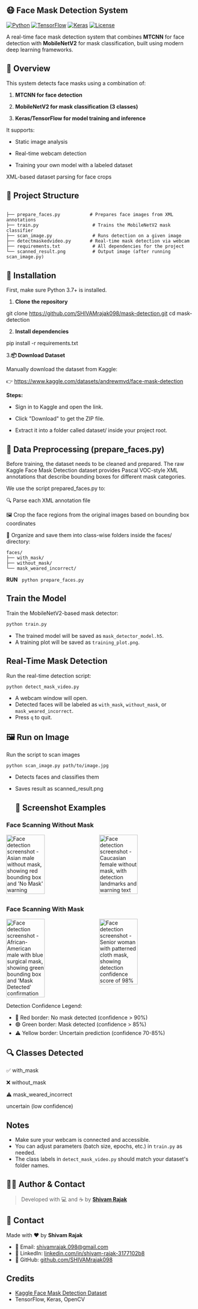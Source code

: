 ## 😷 Face Mask Detection System


[![Python](https://img.shields.io/badge/Python-3.7%2B-blue)](https://www.python.org/)
[![TensorFlow](https://img.shields.io/badge/TensorFlow-2.x-orange)](https://www.tensorflow.org/)
[![Keras](https://img.shields.io/badge/Keras-%E2%9D%A4-red)](https://keras.io/)
[![License](https://img.shields.io/badge/License-MIT-green)]()

A real-time face mask detection system that combines **MTCNN** for face detection with **MobileNetV2** for mask classification, built using modern deep learning frameworks.


## 📌 Overview
This system detects face masks using a combination of:

1. **MTCNN for face detection**

2. **MobileNetV2 for mask classification (3 classes)**

3. **Keras/TensorFlow for model training and inference**

It supports:

- Static image analysis

- Real-time webcam detection

- Training your own model with a labeled dataset

XML-based dataset parsing for face crops

## 📁 Project Structure
```

├── prepare_faces.py           # Prepares face images from XML annotations
├── train.py                    # Trains the MobileNetV2 mask classifier
├── scan_image.py               # Runs detection on a given image
├── detectmaskedvideo.py       # Real-time mask detection via webcam
├── requirements.txt            # All dependencies for the project
└── scanned_result.png          # Output image (after running scan_image.py)
```


## 🔧 Installation
First, make sure Python 3.7+ is installed.



1. **Clone the repository**

git clone https://github.com/SHIVAMrajak098/mask-detection.git
cd mask-detection

2. **Install dependencies**

pip install -r requirements.txt

3.**📦 Download Dataset**


Manually download the dataset from Kaggle:

👉 https://www.kaggle.com/datasets/andrewmvd/face-mask-detection

**Steps:**
- Sign in to Kaggle and open the link.

- Click "Download" to get the ZIP file.

- Extract it into a folder called dataset/ inside your project root.


## 🧼 Data Preprocessing (prepare_faces.py)
Before training, the dataset needs to be cleaned and prepared.
The raw Kaggle Face Mask Detection dataset provides Pascal VOC-style XML annotations that describe bounding boxes for different mask categories.

We use the script prepared_faces.py to:

🔍 Parse each XML annotation file

🖼️ Crop the face regions from the original images based on bounding box coordinates

📁 Organize and save them into class-wise folders inside the faces/ directory:

```
faces/
├── with_mask/
├── without_mask/
└── mask_weared_incorrect/
```

**RUN** ``` python prepare_faces.py```

## Train the Model
Train the MobileNetV2-based mask detector:
```bash
python train.py
```
- The trained model will be saved as `mask_detector_model.h5`.
- A training plot will be saved as `training_plot.png`.


## Real-Time Mask Detection
Run the real-time detection script:
```bash
python detect_mask_video.py
```
- A webcam window will open.
- Detected faces will be labeled as `with_mask`, `without_mask`, or `mask_weared_incorrect`.
- Press `q` to quit.


## 🖼️ Run on Image

Run the script to scan images

```python scan_image.py path/to/image.jpg```

- Detects faces and classifies them

- Saves result as scanned_result.png

  ## 📸 Screenshot Examples

### Face Scanning Without Mask
<div style="display: flex; gap: 20px; flex-wrap: wrap; margin-bottom: 30px;">
  <img src="1.png" alt="Face detection screenshot - Asian male without mask, showing red bounding box and 'No Mask' warning" width="45%" />
  <img src="2.png" alt="Face detection screenshot - Caucasian female without mask, with detection landmarks and warning text" width="45%" />
</div>

### Face Scanning With Mask
<div style="display: flex; gap: 20px; flex-wrap: wrap;">
  <img src="3.png" alt="Face detection screenshot - African-American male with blue surgical mask, showing green bounding box and 'Mask Detected' confirmation" width="45%" />
  <img src="4.png" alt="Face detection screenshot - Senior woman with patterned cloth mask, showing detection confidence score of 98%" width="45%" />
</div>

Detection Confidence Legend:
- 🔴 Red border: No mask detected (confidence > 90%)
- 🟢 Green border: Mask detected (confidence > 85%)
- ⚠️ Yellow border: Uncertain prediction (confidence 70-85%)


## 🔍 Classes Detected
✅ with_mask

❌ without_mask

⚠️ mask_weared_incorrect

uncertain (low confidence)

## Notes
- Make sure your webcam is connected and accessible.
- You can adjust parameters (batch size, epochs, etc.) in `train.py` as needed.
- The class labels in `detect_mask_video.py` should match your dataset's folder names.



## 🙋‍♂️ Author & Contact

> Developed with 💻 and ☕ by **[Shivam Rajak](https://github.com/SHIVAMrajak098)**

## 🙋 Contact

Made with ❤️ by **Shivam Rajak**

- 📧 Email: [shivamrajak.098@gmail.com](mailto:shivamrajak.098@gmail.com)  
- 🔗 LinkedIn: [linkedin.com/in/shivam-rajak-3177102b8](https://www.linkedin.com/in/shivam-rajak-3177102b8)  
- 🧠 GitHub: [github.com/SHIVAMrajak098](https://github.com/SHIVAMrajak098)


## Credits
- [Kaggle Face Mask Detection Dataset](https://www.kaggle.com/datasets/andrewmvd/face-mask-detection)
- TensorFlow, Keras, OpenCV 

